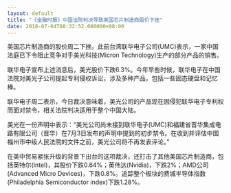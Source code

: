 ```yaml
---
layout: default
title: "《金融时报》中国法院判决导致美国芯片制造商股价下挫"
date: 2018-07-04T08:32:52.000000+08:00
---
```


美国芯片制造商的股价周二下挫。此前台湾联华电子公司(UMC)表示，一家中国法庭已下令阻止竞争对手美光科技(Micron Technology)生产的部分产品的销售。

联华电子宣布上述消息后，美光股价下跌6.3%。今年早些时候，联华电子在中国法院对美光子公司提起专利侵权诉讼，涉及多种产品，包括一些固态硬盘和记忆棒。

联华电子周二表示，今日裁决意味着，美光公司的产品现在因侵犯联华电子专利权而面对禁令，相关法院判决适用于整个中国大陆。

美光在一份声明中表示：“美光公司尚未接到联华电子(UMC)和福建省晋华集成电路有限公司（晋华）在7月3日发布的声明中提到的初步禁令。在收到并评估中国福州市中级人民法院的文件之前，美光公司将不再发表评论。”

在美中贸易紧张升级的背景下出台的这项裁决，还打击了其他美国芯片制造商，包括英特尔(Intel)，其股价下跌0.64%；英伟达(Nvidia)，下跌2%；AMD公司(Advanced Micro Devices)，下跌0.8%。追踪整个板块的费城半导体指数(Philadelphia Semiconductor index)下跌1.28%。

